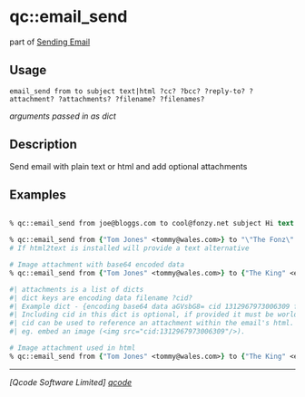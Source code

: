 qc::email_send
==============

part of [Sending Email](../email.md)

Usage
-----
`email_send from to subject text|html ?cc? ?bcc? ?reply-to? ?attachment? ?attachments? ?filename? ?filenames?`

*arguments passed in as dict*

Description
-----------
Send email with plain text or html and add optional attachments

Examples
--------
```tcl

% qc::email_send from joe@bloggs.com to cool@fonzy.net subject Hi text "What's up"

% qc::email_send from {"Tom Jones" <tommy@wales.com>} to "\"The Fonz\" <cool@fonzy.net>"  cc "\"The King\" <elvis@graceland.org>" subject "Woah Woah" html "What's <i>new</i> pussy cat" 
# If html2text is installed will provide a text alternative

# Image attachment with base64 encoded data
% qc::email_send from {"Tom Jones" <tommy@wales.com>} to {"The King" <elvis@graceland.org>}  subject Hi text "The misses"  attachment [list encoding base64 data "AsgHy...Jk==" filename Priscilla.png]

#| attachments is a list of dicts
#| dict keys are encoding data filename ?cid?
#| Example dict - {encoding base64 data aGVsbG8= cid 1312967973006309 filename attach1.pdf}
#| Including cid in this dict is optional, if provided it must be world-unique
#| cid can be used to reference an attachment within the email's html.
#| eg. embed an image (<img src="cid:1312967973006309"/>).

# Image attachment used in html
% qc::email_send from {"Tom Jones" <tommy@wales.com>} to {"The King" <elvis@graceland.org>} subject Hi  html {<h2>Priscilla</h2><img src="cid:1312967973006309"/>}  attachment [list encoding base64 data "AsgHy...Jk==" filename Priscilla.png cid 1312967973006309]

```

----------------------------------
*[Qcode Software Limited] [qcode]*

[qcode]: http://www.qcode.co.uk "Qcode Software"
